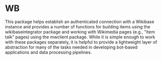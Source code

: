 # WB
This package helps establish an authenticated connection with a Wikibase instance and provides a number of functions for building items using the wikibaseintegrator package and working with Wikimedia pages (e.g., "item talk" pages) using the mwclient package. While it is simple enough to work with these packages separately, it is helpful to provide a lightweight layer of abstraction for many of the tasks needed in developing bot-based applications and data processing pipelines.